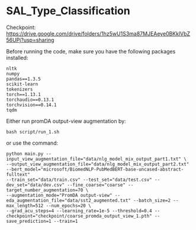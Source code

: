 # SAL_Type_Classification
Checkpoint: https://drive.google.com/drive/folders/1hz5wU1S3ma87MJEAeye0BKklVbZ56UPj?usp=sharing

Before running the code, make sure you have the following packages installed:
```
nltk 
numpy
pandas==1.3.5
scikit-learn
tokenizers 
torch==1.13.1
torchaudio==0.13.1
torchvision==0.14.1
tqdm
```

Either run promDA output-view augmentation by:

```bash script/run_1.sh``` 

or use the command:

```
python main.py --input_view_augmentation_file="data/nlg_model_mix_output_part1.txt" \
--output_view_augmentation_file="data/nlg_model_mix_output_part2.txt" --bert_model="microsoft/BiomedNLP-PubMedBERT-base-uncased-abstract-fulltext" 
--train_set="data/train.csv" --test_set="data/test.csv" --dev_set="data/dev.csv" --fine_coarse="coarse" --target_number_augmentation=70 \
--augmentation_mode="PromDA output-view" --eda_augmentation_file="data/sst2_augmented.txt" --batch_size=2 --max_length=512 --num_epochs=20 \
--grad_acu_steps=4 --learning_rate=1e-5 --threshold=0.4 --checkpoint="checkpoint/coarse_promda_output_view_1.pth" --save_prediction=1 --train=1
```





